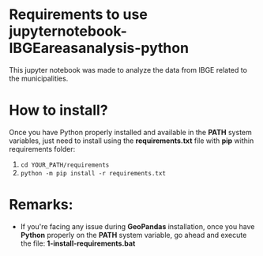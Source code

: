 # Requirements to use jupyternotebook-IBGEareasanalysis-python
This jupyter notebook was made to analyze the data from IBGE related to the municipalities.

# How to install?
Once you have Python properly installed and available in the **PATH** system variables, just need to install using the **requirements.txt** file with **pip** within requirements folder:
1. ```cd YOUR_PATH/requirements```
2. ```python -m pip install -r requirements.txt```

# Remarks:
- If you're facing any issue during **GeoPandas** installation, once you have **Python** properly on the **PATH** system variable, go ahead and execute the file: **1-install-requirements.bat**
